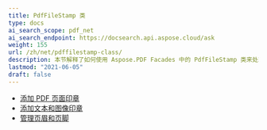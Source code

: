 ```yaml
---
title: PdfFileStamp 类
type: docs
ai_search_scope: pdf_net
ai_search_endpoint: https://docsearch.api.aspose.cloud/ask
weight: 155
url: /zh/net/pdffilestamp-class/
description: 本节解释了如何使用 Aspose.PDF Facades 中的 PdfFileStamp 类来处理 PDF。
lastmod: "2021-06-05"
draft: false
---
```

- [添加 PDF 页面印章](/pdf/zh/net/add-pdf-page-stamp/)
- [添加文本和图像印章](/pdf/zh/net/add-text-and-image-stamp/)
- [管理页眉和页脚](/pdf/zh/net/manage-header-and-footer/)